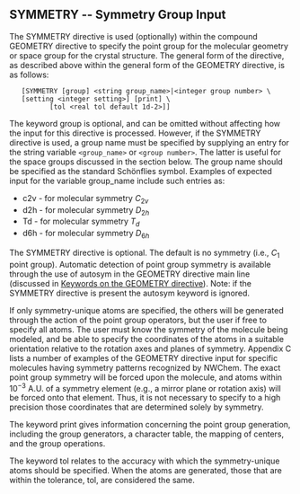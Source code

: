 SYMMETRY -- Symmetry Group Input
--------------------------------

The SYMMETRY directive is used (optionally) within the compound GEOMETRY
directive to specify the point group for the molecular geometry or space
group for the crystal structure. The general form of the directive, as
described above within the general form of the GEOMETRY directive, is as
follows:
```
   [SYMMETRY [group] <string group_name>|<integer group number> \
   [setting <integer setting>] [print] \  
          [tol <real tol default 1d-2>]]
```
The keyword group is optional, and can be omitted without affecting how
the input for this directive is processed. However, if the SYMMETRY
directive is used, a group name must be specified by supplying an entry
for the string variable `<group_name>` or `<group number>`. The latter is
useful for the space groups discussed in the section below. The group
name should be specified as the standard Schönflies symbol. Examples of
expected input for the variable group\_name include such entries as:

-   c2v - for molecular symmetry *C*<sub>2*v*</sub>
-   d2h - for molecular symmetry *D*<sub>2*h*</sub>
-   Td - for molecular symmetry *T*<sub>*d*</sub>
-   d6h - for molecular symmetry *D*<sub>6*h*</sub>

The SYMMETRY directive is optional. The default is no symmetry (i.e.,
*C*<sub>1</sub> point group). Automatic detection of point group
symmetry is available through the use of autosym in the GEOMETRY
directive main line (discussed in [Keywords on the GEOMETRY directive](Keywords-on-the-GEOMETRY-directive)).
Note: if the SYMMETRY directive is present the autosym keyword is
ignored.

If only symmetry-unique atoms are specified, the others will be
generated through the action of the point group operators, but the user
if free to specify all atoms. The user must know the symmetry of the
molecule being modeled, and be able to specify the coordinates of the
atoms in a suitable orientation relative to the rotation axes and planes
of symmetry. Appendix C lists a number of examples of the GEOMETRY
directive input for specific molecules having symmetry patterns
recognized by NWChem. The exact point group symmetry will be forced upon
the molecule, and atoms within 10<sup>−3</sup> A.U. of a symmetry
element (e.g., a mirror plane or rotation axis) will be forced onto that
element. Thus, it is not necessary to specify to a high precision those
coordinates that are determined solely by symmetry.

The keyword print gives information concerning the point group
generation, including the group generators, a character table, the
mapping of centers, and the group operations.

The keyword tol relates to the accuracy with which the symmetry-unique
atoms should be specified. When the atoms are generated, those that are
within the tolerance, tol, are considered the same.
